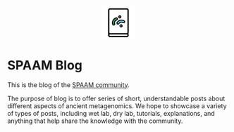 
#

<p align="center">

<img src="https://raw.githubusercontent.com/SPAAM-community/spaam-blog/main/_media/spaam-blog_logo.svg" width=15%>

<p/>

# SPAAM Blog

This is the blog of the [SPAAM community](https://spaam-community.github.io/).

The purpose of blog is to offer series of short, understandable posts about different aspects of ancient metagenomics. We hope to showcase a variety of types of posts, including wet lab, dry lab, tutorials, explanations, and anything that help share the knowledge with the community.

